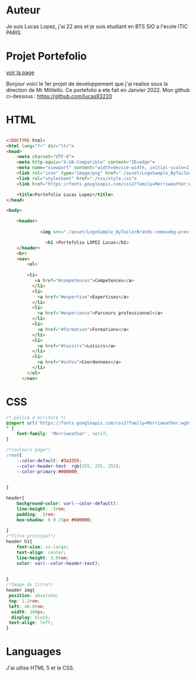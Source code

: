 # Auteur
Je suis Lucas Lopez, j'ai 22 ans et je suis etudiant en BTS SIO a l'ecole ITIC PARIS.


# Projet Portefolio
[voir la page](https://lucas93220.github.io/tp_portefolio/)

Bonjour voici le 1er projet de developpement que j'ai realise sous la direction de Mr Militello.
Ce portefolio a ete fait en Janvier 2022.
Mon github ci-dessous :
https://github.com/lucas93220

# HTML
```html

<!DOCTYPE html>
<html lang="fr" dir="ltr">
<head>
    <meta charset="UTF-8">
    <meta http-equiv="X-UA-Compatible" content="IE=edge">
    <meta name="viewport" content="width=device-width, initial-scale=1.0">
    <link rel="icon" type="image/png" href="./asset/LogoSample_ByTailorBrands-removebg-preview.png">
    <link rel="stylesheet" href="./css/style.css">
    <link href="https://fonts.googleapis.com/css2?family=Merriweather:wght@300&display=swap" rel="stylesheet">

    <title>Portefolio Lucas Lopez</title>
</head>

<body>

    <header>
              
             <img src="./asset/LogoSample_ByTailorBrands-removebg-preview.png" alt="logo"> 

               <h1 >Portefolio LOPEZ Lucas</h1>
    </header>
    <br>
    <nav>
        <ul>
         
        <li>
           <a href="#competences">Competences</a>
          </li>
          <li>
            <a href="#expertise">Expertises</a>
          </li>
          <li>
            <a href="#experience">Parcours professionnel</a>
          </li>
          <li>
            <a href="#formation">Formations</a>
          </li>
          <li>
            <a href="#loisirs">Loisirs</a>
          </li>
          <li>
            <a href="#infos">Coordonnees</a>
          </li>
        </ul>
      </nav>
```
# CSS 
```css 
/* police d ecriture */
@import url('https://fonts.googleapis.com/css2?family=Merriweather:wght@300&display=swap');
* {
    font-family: 'Merriweather', serif;
}

/*couleurs page*/
:root{
    --color-default: #3a3355;
    --color-header-text: rgb(255, 255, 255);
    --color-primary:#000000;
   

}

header{
    background-color: var(--color-default);
    line-height: .5rem;
    padding: .5rem;
    box-shadow: 0 0 25px #000000;
    
}
/*Titre principal*/
header h1{
    font-size: xx-large;
    text-align: center;
    line-height: 3.0rem;
    color: var(--color-header-text);
    

}
/*Image du titre*/
header img{
 position: absolute;
 top: 1.2rem;
 left: 40.0rem;
  width: 100px;
  display: block;
 text-align: left;
}
```
# Languages
J'ai utlise HTML 5 et le CSS.
